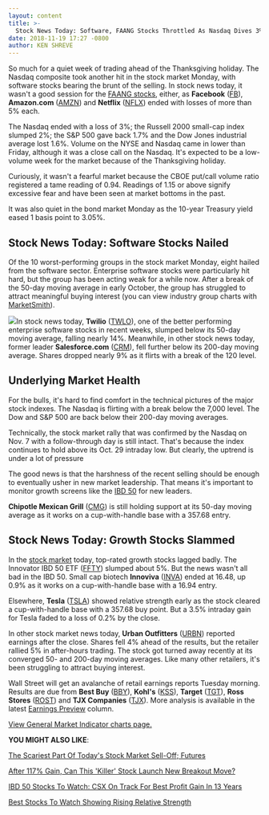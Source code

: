 ```yaml
---
layout: content
title: >-
  Stock News Today: Software, FAANG Stocks Throttled As Nasdaq Dives 3%
date: 2018-11-19 17:27 -0800
author: KEN SHREVE
---
```






So much for a quiet week of trading ahead of the Thanksgiving holiday. The Nasdaq composite took another hit in the stock market Monday, with software stocks bearing the brunt of the selling. In stock news today, it wasn't a good session for the [FAANG stocks](https://www.investors.com/news/technology/fang-stocks-news-quotes-facebook-amazon-netflix-google/), either, as **Facebook** ([FB](https://research.investors.com/quote.aspx?symbol=FB)), **Amazon.com** ([AMZN](https://research.investors.com/quote.aspx?symbol=AMZN)) and **Netflix** ([NFLX](https://research.investors.com/quote.aspx?symbol=NFLX)) ended with losses of more than 5% each.




The Nasdaq ended with a loss of 3%; the Russell 2000 small-cap index slumped 2%; the S&P 500 gave back 1.7% and the Dow Jones industrial average lost 1.6%. Volume on the NYSE and Nasdaq came in lower than Friday, although it was a close call on the Nasdaq. It's expected to be a low-volume week for the market because of the Thanksgiving holiday.


Curiously, it wasn't a fearful market because the CBOE put/call volume ratio registered a tame reading of 0.94. Readings of 1.15 or above signify excessive fear and have been seen at market bottoms in the past.


It was also quiet in the bond market Monday as the 10-year Treasury yield eased 1 basis point to 3.05%.


Stock News Today: Software Stocks Nailed
----------------------------------------


Of the 10 worst-performing groups in the stock market Monday, eight hailed from the software sector. Enterprise software stocks were particularly hit hard, but the group has been acting weak for a while now. After a break of the 50-day moving average in early October, the group has struggled to attract meaningful buying interest (you can view industry group charts with [MarketSmith](https://www.marketsmith.com)).


![](https://www.investors.com/wp-content/uploads/2018/11/MP-1-2-111918b-188x300.jpg)In stock news today, **Twilio** ([TWLO](https://research.investors.com/quote.aspx?symbol=TWLO)), one of the better performing enterprise software stocks in recent weeks, slumped below its 50-day moving average, falling nearly 14%. Meanwhile, in other stock news today, former leader **Salesforce.com** ([CRM](https://research.investors.com/quote.aspx?symbol=CRM)), fell further below its 200-day moving average. Shares dropped nearly 9% as it flirts with a break of the 120 level.


Underlying Market Health
------------------------


For the bulls, it's hard to find comfort in the technical pictures of the major stock indexes. The Nasdaq is flirting with a break below the 7,000 level. The Dow and S&P 500 are back below their 200-day moving averages.


Technically, the stock market rally that was confirmed by the Nasdaq on Nov. 7 with a follow-through day is still intact. That's because the index continues to hold above its Oct. 29 intraday low. But clearly, the uptrend is under a lot of pressure


The good news is that the harshness of the recent selling should be enough to eventually usher in new market leadership. That means it's important to monitor growth screens like the [IBD 50](https://research.investors.com/stock-lists/ibd-50/) for new leaders.


**Chipotle Mexican Grill** ([CMG](https://research.investors.com/quote.aspx?symbol=CMG)) is still holding support at its 50-day moving average as it works on a cup-with-handle base with a 357.68 entry.


Stock News Today: Growth Stocks Slammed
---------------------------------------


In the [stock market](https://www.investors.com/research/stock-market-data-dow-jones-sp-500-nasdaq-spdr-etfs/) today, top-rated growth stocks lagged badly. The Innovator IBD 50 ETF ([FFTY](https://research.investors.com/quote.aspx?symbol=FFTY)) slumped about 5%. But the news wasn't all bad in the IBD 50. Small cap biotech **Innoviva** ([INVA](https://research.investors.com/quote.aspx?symbol=INVA)) ended at 16.48, up 0.9% as it works on a cup-with-handle base with a 16.94 entry.


Elsewhere, **Tesla** ([TSLA](https://research.investors.com/quote.aspx?symbol=TSLA)) showed relative strength early as the stock cleared a cup-with-handle base with a 357.68 buy point. But a 3.5% intraday gain for Tesla faded to a loss of 0.2% by the close.


In other stock market news today, **Urban Outfitters** ([URBN](https://research.investors.com/quote.aspx?symbol=URBN)) reported earnings after the close. Shares fell 4% ahead of the results, but the retailer rallied 5% in after-hours trading. The stock got turned away recently at its converged 50- and 200-day moving averages. Like many other retailers, it's been struggling to attract buying interest.


Wall Street will get an avalanche of retail earnings reports Tuesday morning. Results are due from **Best Buy** ([BBY](https://research.investors.com/quote.aspx?symbol=BBY)), **Kohl's** ([KSS](https://research.investors.com/quote.aspx?symbol=KSS)), **Target** ([TGT](https://research.investors.com/quote.aspx?symbol=TGT)), **Ross Stores** ([ROST](https://research.investors.com/quote.aspx?symbol=ROST)) and **TJX Companies** ([TJX](https://research.investors.com/quote.aspx?symbol=TJX)). More analysis is available in the latest [Earnings Preview](https://www.investors.com/research/earnings-preview/options-trading-2/) column.


[View General Market Indicator charts page.](https://www.investors.com/wp-content/uploads/2018/11/IBD1911153151GMI.pdf)


**YOU MIGHT ALSO LIKE**:


[The Scariest Part Of Today's Stock Market Sell-Off; Futures](https://www.investors.com/market-trend/stock-market-today/dow-jones-futures-stock-market-fear-gauge-apple-stock/)


[After 117% Gain, Can This 'Killer' Stock Launch New Breakout Move?](https://www.investors.com/research/ibd-stock-analysis/pest-control-bedbugs-orkin-rollins-stocks-to-watch/)


[IBD 50 Stocks To Watch: CSX On Track For Best Profit Gain In 13 Years](https://www.investors.com/research/stocks-to-watch-csx/)


[Best Stocks To Watch Showing Rising Relative Strength](https://www.investors.com/research/best-stocks-rising-relative-strength/)




